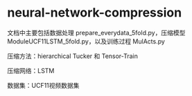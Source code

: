 # neural-network-compression
文档中主要包括数据处理 prepare_everydata_5fold.py，压缩模型 ModuleUCF11LSTM_5fold.py，以及训练过程 MulActs.py

压缩方法：hierarchical Tucker 和 Tensor-Train

压缩网络：LSTM

数据集：UCF11视频数据集

